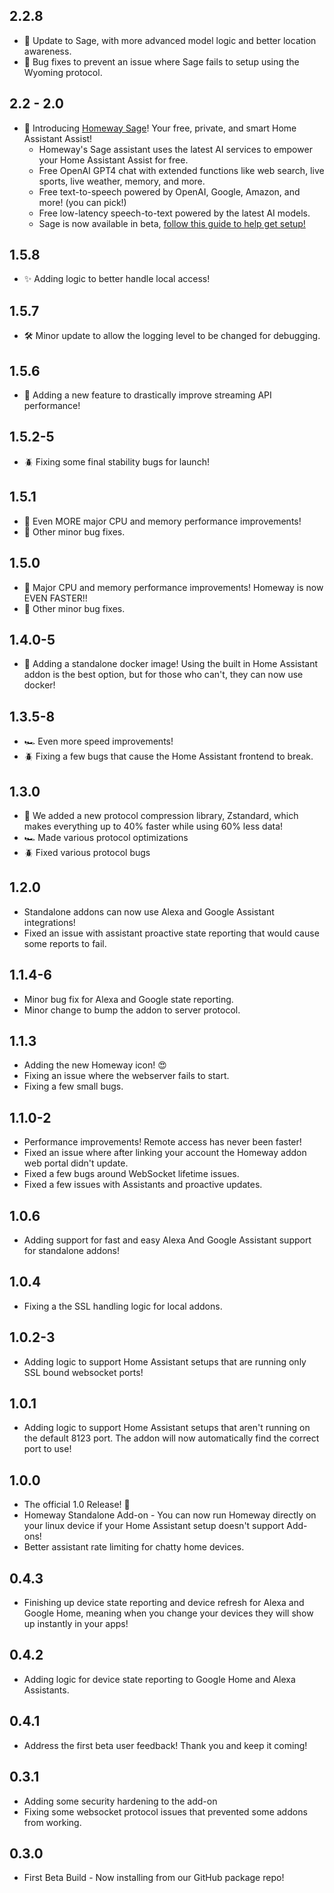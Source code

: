 <!-- https://developers.home-assistant.io/docs/add-ons/presentation#keeping-a-changelog -->
<!-- This is used in the homeway UI to show updates, so keep it up to date. -->

## 2.2.8

- 🤖 Update to Sage, with more advanced model logic and better location awareness.
- 🐛 Bug fixes to prevent an issue where Sage fails to setup using the Wyoming protocol.

## 2.2 - 2.0

- 🤖 Introducing [Homeway Sage](https://blog.homeway.io/homeway-sage-free-private-intelligent-chatgpt-for-home-assistant-assist-voice/)! Your free, private, and smart Home Assistant Assist!
    - Homeway's Sage assistant uses the latest AI services to empower your Home Assistant Assist for free.
    - Free OpenAI GPT4 chat with extended functions like web search, live sports, live weather, memory, and more.
    - Free text-to-speech powered by OpenAI, Google, Amazon, and more! (you can pick!)
    - Free low-latency speech-to-text powered by the latest AI models.
    - Sage is now available in beta, [follow this guide to help get setup!](https://blog.homeway.io/homeway-sage-free-private-intelligent-chatgpt-for-home-assistant-assist-voice/)

## 1.5.8

- ✨ Adding logic to better handle local access!

## 1.5.7

- 🛠️ Minor update to allow the logging level to be changed for debugging.

## 1.5.6

- 🚀 Adding a new feature to drastically improve streaming API performance!

## 1.5.2-5

- 🪲 Fixing some final stability bugs for launch!

## 1.5.1

- 🚀 Even MORE major CPU and memory performance improvements!
- 🐛 Other minor bug fixes.

## 1.5.0

- 🚀 Major CPU and memory performance improvements! Homeway is now EVEN FASTER!!
- 🐛 Other minor bug fixes.

## 1.4.0-5

- 🐋 Adding a standalone docker image! Using the built in Home Assistant addon is the best option, but for those who can't, they can now use docker!

## 1.3.5-8

- 🏎️ Even more speed improvements!
- 🪲 Fixing a few bugs that cause the Home Assistant frontend to break.

## 1.3.0

- 🏇 We added a new protocol compression library, Zstandard, which makes everything up to 40% faster while using 60% less data!
- 🏎️ Made various protocol optimizations
- 🪲 Fixed various protocol bugs

## 1.2.0

- Standalone addons can now use Alexa and Google Assistant integrations!
- Fixed an issue with assistant proactive state reporting that would cause some reports to fail.

## 1.1.4-6

- Minor bug fix for Alexa and Google state reporting.
- Minor change to bump the addon to server protocol.

## 1.1.3

- Adding the new Homeway icon! 😍
- Fixing an issue where the webserver fails to start.
- Fixing a few small bugs.

## 1.1.0-2

- Performance improvements! Remote access has never been faster!
- Fixed an issue where after linking your account the Homeway addon web portal didn't update.
- Fixed a few bugs around WebSocket lifetime issues.
- Fixed a few issues with Assistants and proactive updates.

## 1.0.6

- Adding support for fast and easy Alexa And Google Assistant support for standalone addons!

## 1.0.4

- Fixing a the SSL handling logic for local addons.

## 1.0.2-3

- Adding logic to support Home Assistant setups that are running only SSL bound websocket ports!

## 1.0.1

- Adding logic to support Home Assistant setups that aren't running on the default 8123 port. The addon will now automatically find the correct port to use!

## 1.0.0

- The official 1.0 Release! 🥳
- Homeway Standalone Add-on - You can now run Homeway directly on your linux device if your Home Assistant setup doesn't support Add-ons!
- Better assistant rate limiting for chatty home devices.

## 0.4.3

- Finishing up device state reporting and device refresh for Alexa and Google Home, meaning when you change your devices they will show up instantly in your apps!

## 0.4.2

- Adding logic for device state reporting to Google Home and Alexa Assistants.

## 0.4.1

 - Address the first beta user feedback! Thank you and keep it coming!

## 0.3.1

- Adding some security hardening to the add-on
- Fixing some websocket protocol issues that prevented some addons from working.

## 0.3.0

- First Beta Build - Now installing from our GitHub package repo!
